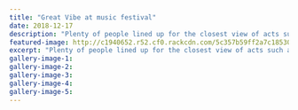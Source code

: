 ```yaml
---
title: "Great Vibe at music festival"
date: 2018-12-17
description: "Plenty of people lined up for the closest view of acts such as Kings, Nomad, Late Night Tales, Ra Costelloe, The Remnant..."
featured-image: http://c1940652.r52.cf0.rackcdn.com/5c357b59ff2a7c18530003fd/Vibe-chron-17-dec.jpg
excerpt: "Plenty of people lined up for the closest view of acts such as Kings, Nomad, Late Night Tales, Whenua Patuwai, Ra Costelloe, The Remnant and Aotea Empire."
gallery-image-1: 
gallery-image-2: 
gallery-image-3: 
gallery-image-4: 
gallery-image-5: 
---
```

